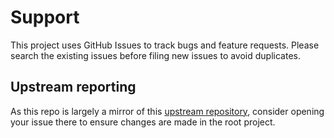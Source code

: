 # Support

This project uses GitHub Issues to track bugs and feature requests. Please search the existing issues before filing new issues to avoid duplicates.

## Upstream reporting

As this repo is largely a mirror of this [upstream repository](https://github.com/Azure/Azure-Governance-Visualizer), consider opening your issue there to ensure changes are made in the root project.
